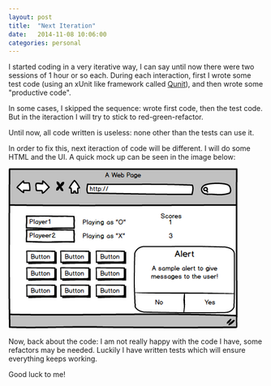 ```yaml
---
layout: post
title:  "Next Iteration"
date:   2014-11-08 10:06:00
categories: personal
---
```


I started coding in a very iterative way, I can say until now there were two sessions of 1 hour or so each.  During each interaction, first I wrote some test code (using an xUnit like framework called [Qunit][1]), and then wrote some "productive code". 

In some cases, I skipped the sequence: wrote first code, then the test code. But in the iteraction I will try to stick to red-green-refactor.

Until now, all code written is useless: none other than the tests can use it.

In order to fix this, next iteraction of code will be different. I will do some HTML and the UI. A quick mock up can be seen in the image below:

![tic-tac-toe](public/tic-tac-toe-mockup1.png "Tic Tac Toe Mockup for UI")

Now, back about the code: I am not really happy with the code I have, some refactors may be needed. Luckily I have written tests which will ensure everything keeps working.

Good luck to me!

[1]: http://qunitjs.com/
